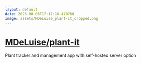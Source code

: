 ```yaml
---
layout: default
date: 2025-08-06T17:17:18.470768
image: assets/MDeLuise_plant-it_cropped.png
---
```


# [MDeLuise/plant-it](https://github.com/MDeLuise/plant-it)

Plant tracker and management app with self-hosted server option
